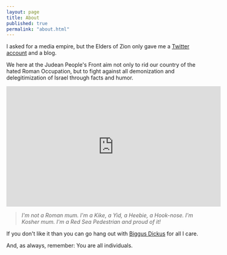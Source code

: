 ```yaml
---
layout: page
title: About
published: true
permalink: "about.html"
---
```


I asked for a media empire, but the Elders of Zion only gave me a [Twitter account](https://twitter.com/JudeanPF) and a blog.

We here at the Judean People's Front aim not only to rid our country of the hated Roman Occupation, but to fight against all demonization and delegitimization of Israel through facts and humor. 

<div class="video-container">
         <iframe src="https://www.youtube.com/embed/vPyiUePXuGQ" frameborder="0" width="560" height="315"></iframe>
</div>

>*I'm not a Roman mum. I'm a Kike, a Yid, a Heebie, a Hook-nose. I'm Kosher mum. I'm a Red Sea Pedestrian and proud of it!*

If you don't like it than you can go hang out with [Biggus Dickus](https://www.youtube.com/watch?v=2K8_jgiNqUc) for all I care.

And, as always, remember: You are all individuals.
